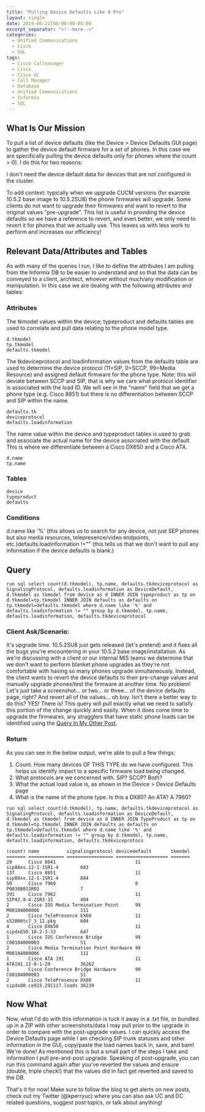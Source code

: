 ```yaml
---
title: "Pulling Device Defaults Like A Pro"
layout: single
date: 2019-06-21T08:00:00-05:00
excerpt_separator: "<!--more-->"
categories:
  - Unified Communications
  - Cisco
  - SQL
tags:
  - Cisco Callmanager
  - Cisco
  - Cisco UC
  - Call Manager
  - Database
  - Unified Communications
  - Informix
  - SQL
---
```


## What Is Our Mission

To pull a list of device defaults (like the Device > Device Defaults GUI page) to gather the device default firmware for a set of phones. In this case we are specifically pulling the device defaults only for phones where the count > 0). I do this for two reasons:

<!--more-->

I don't need the device default data for devices that are not configured in the cluster.

To add context: typically when we upgrade CUCM versions (for example 10.5.2 base image to 10.5.2SU8) the phone firmwares will upgrade. Some clients do not want to upgrade their firmwares and want to revert to the original values "pre-upgrade". This list is useful in providing the device defaults so we have a reference to revert, and even better, we only need to revert it for phones that we actually use. This leaves us with less work to perform and increases our efficiency!

## Relevant Data/Attributes and Tables

As with many of the queries I run, I like to define the attributes I am pulling from the Informix DB to be easier to understand and so that the data can be conveyed to a client, architect, whoever without much/any modification or manipulation. In this case we are dealing with the following attributes and tables:

### Attributes

The tkmodel values within the device, typeproduct and defaults tables are used to correlate and pull data relating to the phone model type.

```text
d.tkmodel
tp.tkmodel
defaults.tkmodel
```

The tkdeviceprotocol and loadinformation values from the defaults table are used to determine the device protocol (11=SIP, 0=SCCP, 99=Media Resource) and assigned default firmware for the phone type. Note; this will deviate between SCCP and SIP, that is why we care what protocol identifier is associated with the load ID. We will see in the "name" field that we get a phone type (e.g. Cisco 8851) but there is no differentiation between SCCP and SIP within the name.

```text
defaults.tk
deviceprotocol
defaults.loadinformation
```

The name value within the device and typeproduct tables is used to grab and associate the actual name for the device associated with the default. This is where we differentiate between a Cisco DX650 and a Cisco ATA.

```text
d.name
tp.name
```

### Tables

```text
device
typeproduct
defaults
```

### Conditions

d.name like '%' (this allows us to search for any device, not just SEP phones but also media resources, telepresence/video endpoints, etc.)defaults.loadinformation !="" (this tells us that we don't want to pull any information if the device defaults is blank.)

## Query

```text
run sql select count(d.tkmodel), tp.name, defaults.tkdeviceprotocol as SignalingProtocol, defaults.loadinformation as DeviceDefault, d.tkmodel as tkmodel from device as d INNER JOIN typeproduct as tp on d.tkmodel=tp.tkmodel INNER JOIN defaults as defaults on tp.tkmodel=defaults.tkmodel where d.name like '%' and defaults.loadinformation != "" group by d.tkmodel, tp.name, defaults.loadinformation, defaults.tkdeviceprotocol
```

### Client Ask/Scenario:
It's upgrade time. 10.5.2SU8 just gets released (let's pretend) and it fixes all the bugs you're encountering in your 10.5.2 base image/installation. As we're discussing with a client or our internal MIS teams we determine that we don't want to perform blanket phone upgrades as they're not comfortable with having so many phones upgrade simultaneously. Instead, the client wants to revert the device defaults to their pre-change values and manually upgrade phones/test the firmware at another time. No problem! Let's just take a screenshot... or two... or three... of the device defaults page, right? And revert all of the values... oh boy. Isn't there a better way to do this? YES! There is! This query will pull exactly what we need to satisfy this portion of the change quickly and easily. When it does come time to upgrade the firmwares, any stragglers that have static phone loads can be identified using the [Query In My Other Post](https://www.nocthoughts.com/2019/06/21/identifying-static-phone-loads.html).

### Return

As you can see in the below output, we're able to pull a few things:

1. Count. How many devices OF THIS TYPE do we have configured. This helps us identify impact to a specific firmware load being changed.
2. What protocols are we concerned with. SIP? SCCP? Both?
3. What the actual load value is, as shown in the Device > Device Defaults page
4. What is the name of the phone type. Is this a DX80? An ATA? A 7960?

```text
run sql select count(d.tkmodel), tp.name, defaults.tkdeviceprotocol as SignalingProtocol, defaults.loadinformation as DeviceDefault, d.tkmodel as tkmodel from device as d INNER JOIN TypeProduct as tp on d.tkmodel=tp.tkmodel INNER JOIN defaults as defaults on tp.tkmodel=defaults.tkmodel where d.name like '%' and defaults.loadinformation != "" group by d.tkmodel, tp.name, defaults.loadinformation, defaults.tkdeviceprotoco

(count) name          signalingprotocol devicedefault       tkmodel
======= ============= ================= =================== =======
20      Cisco 8841                             11               sip88xx.12-1-1SR1-4        683
137     Cisco 8851                             11               sip88xx.12-1-1SR1-4        684
50      Cisco 7960                             0                P0030801SR02               7
391     Cisco 7962                             11               SIP42.9-4-2SR3-1S          404
2       Cisco IOS Media Termination Point      99               M00104000006               111
2       Cisco TelePresence EX60                11               s52000tc7_3_12.pkg         604
4       Cisco DX650                            11               sipdx650.10-2-3-33         647
1       Cisco IOS Conference Bridge            99               C00104000003               51
2       Cisco Media Termination Point Hardware 99               M00104000006               111
1       Cisco ATA 191                          11               ATA191.12-0-1-29           36262
1       Cisco Conference Bridge Hardware       99               C00104000003               51
2       Cisco TelePresence DX80                11               sipdx80.ce915.291117.loads 36239
```

## Now What

Now, what I'd do with this information is tuck it away in a .txt file, or bundled up in a ZIP with other screenshots/data I may pull prior to the upgrade in order to compare with the post-upgrade values. I can quickly access the Device Defaults page while I am checking SIP trunk statuses and other information in the GUI, copy/paste the load names back in, save, and bam! We're done! As mentioned this is but a small part of the steps I take and information I pull pre-and-post upgrade. Speaking of post-upgrade, you can run this command again after you've reverted the values and ensure (double, triple check!) that the values did in fact get reverted and saved to the DB.

That's it for now! Make sure to follow the blog to get alerts on new posts, check out my Twitter (@kperryuc) where you can also ask UC and DC related questions, suggest post topics, or talk about anything!
